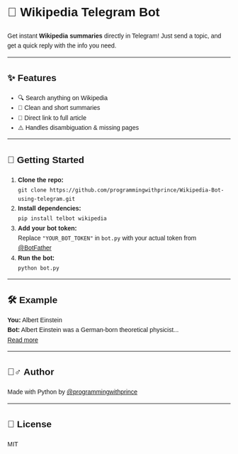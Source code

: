 <!DOCTYPE html>
<html lang="en">
<head>
  <meta charset="UTF-8">
  <title>Wikipedia Telegram Bot</title>
</head>
<body style="font-family:sans-serif;line-height:1.6">

  <h1>🤖 Wikipedia Telegram Bot</h1>
  <p>Get instant <strong>Wikipedia summaries</strong> directly in Telegram! Just send a topic, and get a quick reply with the info you need.</p>

  <hr>

  <h2>✨ Features</h2>
  <ul>
    <li>🔍 Search anything on Wikipedia</li>
    <li>🧠 Clean and short summaries</li>
    <li>📎 Direct link to full article</li>
    <li>⚠️ Handles disambiguation & missing pages</li>
  </ul>

  <hr>

  <h2>🚀 Getting Started</h2>
  <ol>
    <li><strong>Clone the repo:</strong><br>
      <code>git clone https://github.com/programmingwithprince/Wikipedia-Bot-using-telegram.git</code>
    </li>
    <li><strong>Install dependencies:</strong><br>
      <code>pip install telbot wikipedia</code>
    </li>
    <li><strong>Add your bot token:</strong><br>
      Replace <code>"YOUR_BOT_TOKEN"</code> in <code>bot.py</code> with your actual token from <a href="https://t.me/BotFather">@BotFather</a>
    </li>
    <li><strong>Run the bot:</strong><br>
      <code>python bot.py</code>
    </li>
  </ol>

  <hr>

  <h2>🛠 Example</h2>
  <p><strong>You:</strong> Albert Einstein<br>
     <strong>Bot:</strong> Albert Einstein was a German-born theoretical physicist...<br>
     <a href="https://en.wikipedia.org/wiki/Albert_Einstein">Read more</a>
  </p>

  <hr>

  <h2>🙋‍♂️ Author</h2>
  <p>Made with Python by <a href="https://github.com/programmingwithprince">@programmingwithprince</a></p>

  <hr>

  <h2>📄 License</h2>
  <p>MIT</p>

</body>
</html>
